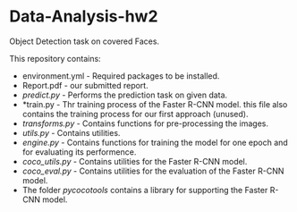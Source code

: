 # Data-Analysis-hw2

Object Detection task on covered Faces.

This repository contains:
- environment.yml - Required packages to be installed.
- Report.pdf - our submitted report.
- *predict.py* - Performs the prediction task on given data.
- *train.py - Thr training process of the Faster R-CNN model. this file also contains the training process for our first approach (unused).
- *transforms.py* - Contains functions for pre-processing the images.
- *utils.py* - Contains utilities.
- *engine.py* - Contains functions for training the model for one epoch and for evaluating its performence.
- *coco_utils.py* - Contains utilities for the Faster R-CNN model.
- *coco_eval.py* - Contains utilities for the evaluation of the Faster R-CNN model.
- The folder *pycocotools* contains a library for supporting the Faster R-CNN model.
